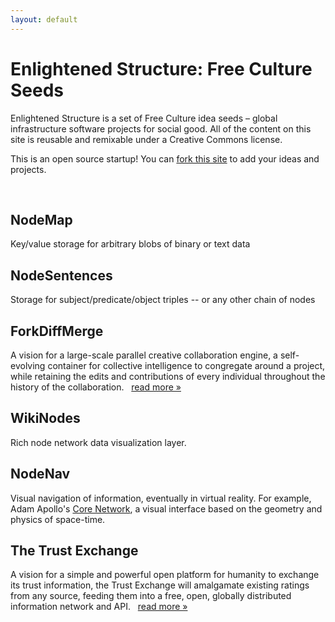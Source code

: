```yaml
---
layout: default
---
```


Enlightened Structure: Free Culture Seeds
=========================================

Enlightened Structure is a set of Free Culture idea seeds &#8211; global
infrastructure software projects for social good. All of the content on this site is
reusable and remixable under a Creative Commons license.

This is an open source startup!  You can [fork this site][] to add your ideas and projects.

<div class="hr-ellipsis">&nbsp;</div>

NodeMap
-------
Key/value storage for arbitrary blobs of binary or text data

NodeSentences
-------------
Storage for subject/predicate/object triples -- or any other chain of nodes

ForkDiffMerge
-------------
A vision for a large-scale parallel creative collaboration engine, a self-evolving container for collective intelligence to congregate around a project, while retaining the edits and contributions of every individual throughout the history of the collaboration. &nbsp; [read more &raquo;](/ForkDiffMerge)

WikiNodes
---------
Rich node network data visualization layer.

NodeNav
-------
Visual navigation of information, eventually in virtual reality.  For example, Adam Apollo's [Core Network][], a visual interface based on the geometry and physics of space-time.

The Trust Exchange
------------------
A vision for a simple and powerful open platform for humanity to exchange its trust information, the Trust Exchange will amalgamate existing ratings from any source, feeding them into a free, open, globally distributed information network and API. &nbsp; [read more &raquo;](/Trust_Exchange)



[Core Network]: /Core_Network
[fork this site]: https://github.com/onesunone/Enlightened_Structure